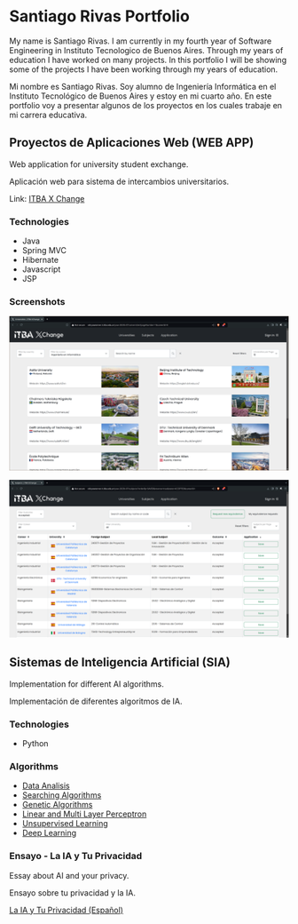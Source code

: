 # Santiago Rivas Portfolio

My name is Santiago Rivas.
I am currently in my fourth year of Software Engineering in Instituto Tecnologico de Buenos Aires.
Through my years of education I have worked on many projects.
In this portfolio I will be showing some of the projects I have been working through my years of education.

Mi nombre es Santiago Rivas.
Soy alumno de Ingeniería Informática en el Instituto Tecnológico de Buenos Aires y estoy en mi cuarto año.
En este portfolio voy a presentar algunos de los proyectos en los cuales trabaje en mi carrera educativa.

## Proyectos de Aplicaciones Web (WEB APP)

Web application for university student exchange.

Aplicación web para sistema de intercambios universitarios.

Link: [ITBA X Change](http://old-pawserver.it.itba.edu.ar/paw-2023b-07/universities)

### Technologies

* Java
* Spring MVC
* Hibernate
* Javascript
* JSP

### Screenshots

![PAW-1](https://github.com/Santiago-Rivas/Santiago-Rivas/blob/main/img/PAW_1.png)

![PAW-2](https://github.com/Santiago-Rivas/Santiago-Rivas/blob/main/img/PAW_2.png)

## Sistemas de Inteligencia Artificial (SIA)

Implementation for different AI algorithms.

Implementación de diferentes algoritmos de IA.

### Technologies

* Python

### Algorithms

* [Data Analisis](https://github.com/santiago-rivas/sia-tp0)
* [Searching Algorithms](https://github.com/santiago-rivas/sia-tp1)
* [Genetic Algorithms](https://github.com/santiago-rivas/sia-tp2)
* [Linear and Multi Layer Perceptron](https://github.com/santiago-rivas/sia-tp3)
* [Unsupervised Learning](https://github.com/santiago-rivas/sia-tp4)
* [Deep Learning](https://github.com/santiago-rivas/sia-tp5)

### Ensayo - La IA y Tu Privacidad

Essay about AI and your privacy.

Ensayo sobre tu privacidad y la IA.

[La IA y Tu Privacidad (Español)](https://github.com/Santiago-Rivas/Santiago-Rivas/blob/main/doc/SIA-TP6-61007-Santiago_Rivas.pdf)
